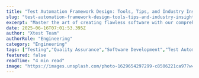 ```yaml
---
title: "Test Automation Framework Design: Tools, Tips, and Industry Insights"
slug: "test-automation-framework-design-tools-tips-and-industry-insights"
excerpt: "Master the art of creating flawless software with our comprehensive guide on Test Automation Framework Design. Discover how a well-designed automation framework can not only improve accuracy, but also boost efficiency and significantly reduce testing times. Get ready to reshape your understanding of software testing and quality assurance."
date: 2025-06-16T07:01:53.395Z
author: "Xtest Team"
authorRole: "Engineering"
category: "Engineering"
tags: ["Testing","Quality Assurance","Software Development","Test Automation","CI/CD"]
featured: false
readTime: "4 min read"
image: "https://images.unsplash.com/photo-1629654297299-c8506221ca97?w=1200&h=600&fit=crop"
---
```


